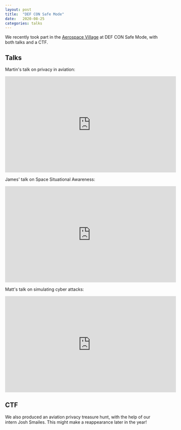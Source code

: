 ```yaml
---
layout: post
title:  "DEF CON Safe Mode"
date:   2020-08-25
categories: talks
---
```


We recently took part in the [Aerospace Village](https://aerospacevillage.org/) at DEF CON Safe Mode, with both talks and a CTF.

## Talks

Martin's talk on privacy in aviation:

<iframe width="560" height="315" src="https://www.youtube-nocookie.com/embed/1YO6J-oGfGQ" frameborder="0" allow="accelerometer; autoplay; encrypted-media; gyroscope; picture-in-picture" allowfullscreen></iframe>

James' talk on Space Situational Awareness:

<iframe width="560" height="315" src="https://www.youtube-nocookie.com/embed/GzA7dGUMUyQ" frameborder="0" allow="accelerometer; autoplay; encrypted-media; gyroscope; picture-in-picture" allowfullscreen></iframe>

Matt's talk on simulating cyber attacks:

<iframe width="560" height="315" src="https://www.youtube-nocookie.com/embed/OhDCx03XSRk" frameborder="0" allow="accelerometer; autoplay; encrypted-media; gyroscope; picture-in-picture" allowfullscreen></iframe>

## CTF 

We also produced an aviation privacy treasure hunt, with the help of our intern Josh Smailes. This might make a reappearance later in the year!